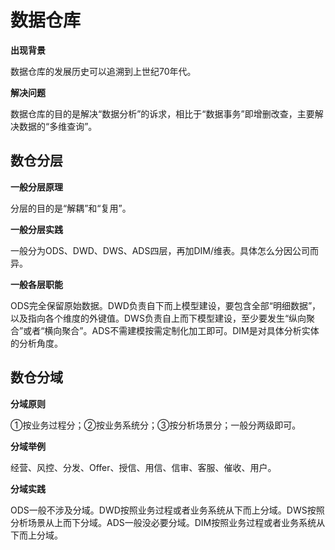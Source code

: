 # 数据仓库

**出现背景**

数据仓库的发展历史可以追溯到上世纪70年代。

**解决问题**

数据仓库的目的是解决“数据分析”的诉求，相比于“数据事务”即增删改查，主要解决数据的“多维查询”。

## 数仓分层

**一般分层原理**

分层的目的是“解耦”和“复用”。

**一般分层实践**

一般分为ODS、DWD、DWS、ADS四层，再加DIM/维表。具体怎么分因公司而异。

**一般各层职能**

ODS完全保留原始数据。DWD负责自下而上模型建设，要包含全部“明细数据”，以及指向各个维度的外键值。DWS负责自上而下模型建设，至少要发生“纵向聚合”或者“横向聚合”。ADS不需建模按需定制化加工即可。DIM是对具体分析实体的分析角度。

## 数仓分域

**分域原则**

①按业务过程分；②按业务系统分；③按分析场景分；一般分两级即可。

**分域举例**

经营、风控、分发、Offer、授信、用信、信审、客服、催收、用户。

**分域实践**

ODS一般不涉及分域。DWD按照业务过程或者业务系统从下而上分域。DWS按照分析场景从上而下分域。ADS一般没必要分域。DIM按照业务过程或者业务系统从下而上分域。
